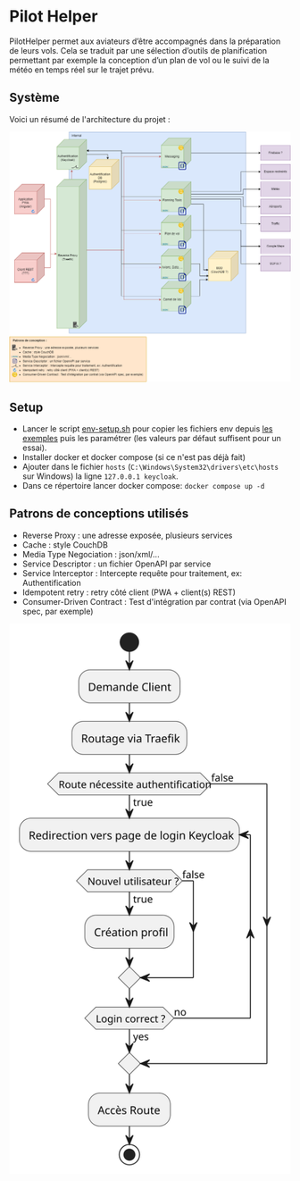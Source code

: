 # Pilot Helper

PilotHelper permet aux aviateurs d’être accompagnés dans la préparation 
de leurs vols. Cela se traduit par une sélection d’outils de planification 
permettant par exemple la conception d’un plan de vol ou le suivi de la 
météo en temps réel sur le trajet prévu.

## Système

Voici un résumé de l'architecture du projet :

![](./documentation/system-overview.png)

## Setup

- Lancer le script [env-setup.sh](./env-setup.sh) pour copier les fichiers env depuis [les exemples](./documentation/env) puis les paramétrer (les valeurs par défaut suffisent pour un essai).
- Installer docker et docker compose (si ce n'est pas déjà fait)
- Ajouter dans le fichier `hosts` (`C:\Windows\System32\drivers\etc\hosts` sur Windows) la ligne ```127.0.0.1 keycloak```.
- Dans ce répertoire lancer docker compose: `docker compose up -d`

## Patrons de conceptions utilisés
 - Reverse Proxy : une adresse exposée, plusieurs services
 - Cache : style CouchDB
 - Media Type Negociation : json/xml/...
 - Service Descriptor : un fichier OpenAPI par service
 - Service Interceptor : Intercepte requête pour traitement, ex: Authentification
 - Idempotent retry : retry côté client (PWA + client(s) REST)
 - Consumer-Driven Contract : Test d'intégration par contrat (via OpenAPI spec, par exemple)

[![](./documentation/process.svg)](./documentation/process.puml)
